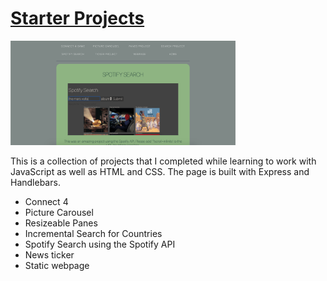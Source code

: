 <h1><a href="https://starter-projects.herokuapp.com/" alt="Stage to Stage" title="Stage to Stage" target="_blank">Starter Projects</h1>
<img src="/public/preview.png" width="360" /></a>

<p>This is a collection of projects that I completed while learning to work with JavaScript as well as HTML and CSS. The page is built with Express and Handlebars.</p>
<ul>
  <li>Connect 4</li>  
  <li>Picture Carousel</li>
  <li>Resizeable Panes</li>
  <li>Incremental Search for Countries</li>
  <li>Spotify Search using the Spotify API</li>
  <li>News ticker</li>
  <li>Static webpage</li>
</ul>
